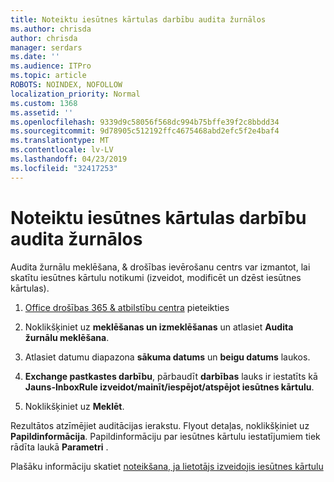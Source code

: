 ```yaml
---
title: Noteiktu iesūtnes kārtulas darbību audita žurnālos
ms.author: chrisda
author: chrisda
manager: serdars
ms.date: ''
ms.audience: ITPro
ms.topic: article
ROBOTS: NOINDEX, NOFOLLOW
localization_priority: Normal
ms.custom: 1368
ms.assetid: ''
ms.openlocfilehash: 9339d9c58056f568dc994b75bffe39f2c8bbdd34
ms.sourcegitcommit: 9d78905c512192ffc4675468abd2efc5f2e4baf4
ms.translationtype: MT
ms.contentlocale: lv-LV
ms.lasthandoff: 04/23/2019
ms.locfileid: "32417253"
---
```

# <a name="identify-inbox-rule-activity-in-audit-logs"></a>Noteiktu iesūtnes kārtulas darbību audita žurnālos

Audita žurnālu meklēšana, & drošības ievērošanu centrs var izmantot, lai skatītu iesūtnes kārtulu notikumi (izveidot, modificēt un dzēst iesūtnes kārtulas).

1. [Office drošības 365 & atbilstību centra](https://protection.office.com/) pieteikties

2. Noklikšķiniet uz **meklēšanas un izmeklēšanas** un atlasiet **Audita žurnālu meklēšana**.

3. Atlasiet datumu diapazona **sākuma datums** un **beigu datums** laukos.

4. **Exchange pastkastes darbību**, pārbaudīt **darbības** lauks ir iestatīts kā **Jauns-InboxRule izveidot/mainīt/iespējot/atspējot iesūtnes kārtulu**.

5. Noklikšķiniet uz **Meklēt**.

Rezultātos atzīmējiet auditācijas ierakstu. Flyout detaļas, noklikšķiniet uz **Papildinformācija**. Papildinformāciju par iesūtnes kārtulu iestatījumiem tiek rādīta laukā **Parametri** .

Plašāku informāciju skatiet [noteikšana, ja lietotājs izveidojis iesūtnes kārtulu](https://docs.microsoft.com//office365/securitycompliance/auditing-troubleshooting-scenarios#determining-if-a-user-created-an-inbox-rule)
